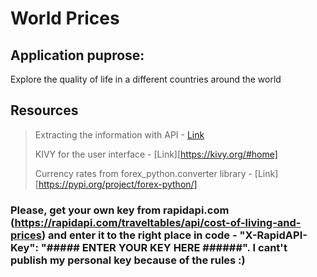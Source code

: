 # World Prices

## **Application puprose:**

Explore the quality of life in a different countries around the world

## **Resources**

> Extracting the information with API - [Link](http://[a.com](https://rapidapi.com/traveltables/api/cost-of-living-and-prices))
>
> KIVY for the user interface - [Link][https://kivy.org/#home]
> 
> Currency rates from forex_python.converter library - [Link][https://pypi.org/project/forex-python/]
>


### Please, get your own key from rapidapi.com (https://rapidapi.com/traveltables/api/cost-of-living-and-prices) and enter it to the right place in code -  "X-RapidAPI-Key": "##### ENTER YOUR KEY HERE ######". I cant't publish my personal key because of the rules :)
